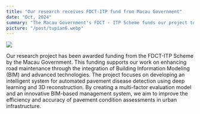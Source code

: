 ```yaml
---
title: "Our research receives FDCT-ITP fund from Macau Government"
date: "Oct, 2024"
summary: "The Macau Government's FDCT - ITP Scheme funds our project to enhance road maintenance with BIM and advanced tech. We're developing an AI - based system for pavement disease detection to improve urban assessment efficiency."
picture: "/post/tupian6.webp"
---
```

![](/post/tupian6.webp)  

Our research project has been awarded funding from the FDCT-ITP Scheme by the Macau Government. This funding supports our work on enhancing road maintenance through the integration of Building Information Modeling (BIM) and advanced technologies. The project focuses on developing an intelligent system for automated pavement disease detection using deep learning and 3D reconstruction. By creating a multi-factor evaluation model and an innovative BIM-based management system, we aim to improve the efficiency and accuracy of pavement condition assessments in urban infrastructure.
